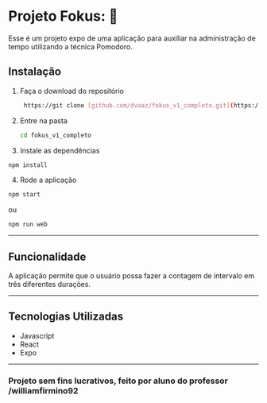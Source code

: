 # Projeto Fokus: 👋

Esse é um projeto expo de uma aplicação para auxiliar na administração de tempo utilizando a técnica Pomodoro.

## Instalação

1. Faça o download do repositório

   ```bash
    https://git clone [github.com/dvaaz/fokus_v1_completo.git](https://github.com/dvaaz/fokus_v1_completo.git)
    ```

2. Entre na pasta
   ```bash
   cd fokus_v1_completo
   ```

3. Instale as dependências
```bash
npm install
```

4. Rode a aplicação
```bash
npm start
```
ou 
```bash
npm run web
```

---

## Funcionalidade

A aplicação permite que o usuário possa fazer a contagem de intervalo em três diferentes durações.

---

## Tecnologias Utilizadas

* Javascript
* React
* Expo
---

### Projeto sem fins lucrativos, feito por aluno do   professor /williamfirmino92